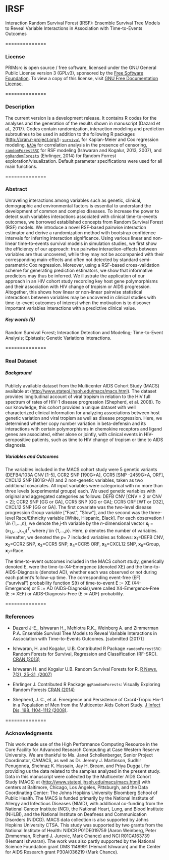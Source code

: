 # IRSF
Interaction Random Survival Forest (IRSF): Ensemble Survival Tree Models to Reveal Variable Interactions in Association with Time-to-Events Outcomes


==============
### License

PRIMsrc is open source / free software, licensed under the GNU General Public License version 3 (GPLv3), 
sponsored by the [Free Software Foundation](http://www.fsf.org/). To view a copy of this license, visit 
[GNU Free Documentation License](http://www.gnu.org/licenses/gpl-3.0.html).


==============
### Description
The current version is a development release. It contains R codes for the analyses and the generation of the results shown in manuscript (Dazard et al., 2017). Codes contain randomization, interaction modeling and prediction subroutines to be used in addition to the following R packages (http://cran.r-project.org/): [`survival`](https://CRAN.R-project.org/package=survival) for Kaplan-Meier and Cox regression modeling, [`NADA`](https://CRAN.R-project.org/package=NADA) for correlation analysis in the presence of censoring, [`randomForestSRC`](https://CRAN.R-project.org/package=randomForestSRC) for RSF modeling (Ishwaran and Kogalur, 2013, 2007), and [`ggRandomForests`](https://CRAN.R-project.org/package=ggRandomForests) (Ehrlinger, 2014) for Random Forrest exploration/visualization. Default parameter specifications were used for all main functions.

==============
### Abstract
Unraveling interactions among variables such as genetic, clinical, demographic and environmental factors is essential to understand the development of common and complex diseases. To increase the power to detect such variables interactions associated with clinical time-to-events outcomes, we borrowed established concepts from Random Survival Forest (RSF) models. We introduce a novel RSF-based pairwise interaction estimator and derive a randomization method with bootstrap confidence intervals for inferring interaction significance. Using various linear and non-linear time-to-events survival models in simulation studies, we first show the efficiency of our approach: true pairwise interaction-effects between variables are thus uncovered, while they may not be accompanied with their corresponding main-effects and often not detected by standard semi-parametric Cox regression. Moreover, using a RSF-based cross-validation scheme for generating prediction estimators, we show that informative predictors may thus be inferred. We illustrate the application of our approach in an HIV cohort study recording key host gene polymorphisms and their association with HIV change of tropism or AIDS progression. Altogether, this shows how linear or non-linear pairwise statistical interactions between variables may be uncovered in clinical studies with time-to-event outcomes of interest when the motivation is to discover important variables interactions with a predictive clinical value.

##### Key words (5)
Random Survival Forest; Interaction Detection and Modeling; Time-to-Event Analysis; Epistasis; Genetic Variations Interactions.


==============
### Real Dataset
##### Background
Publicly available dataset from the Multicenter AIDS Cohort Study (MACS) available at (http://www.statepi.jhsph.edu/macs/macs.html). The dataset provides longitudinal account of viral tropism in relation to the HIV full spectrum of rates of HIV-1 disease progression (Shepherd, et al. 2008). To our knowledge, this cohort provides a unique dataset with well characterized clinical information for analyzing associations between host genetic variation and viral tropism as well as disease progression. Here, we determined whether copy number variation in beta-defensin and its interactions with certain polymorphisms in chemokine receptors and ligand genes are associated, either alone or jointly, with clinical events in HIV-seropositive patients, such as time to HIV change of tropism or time to AIDS diagnosis.

##### Variables and Outcomes 
The variables included in the MACS cohort study were 5 genetic variants (DEFB4/103A CNV [1-5], CCR2 SNP [190G>A], CCR5 [SNP -2459G>A, ORF], CXCL12 SNP [801G>A]) and 2 non-genetic variables, taken as two additional covariates. All input variables were categorical with no more than three levels (experimental groups) each. We used genetic variables with original and aggregated categories as follows: DEFB CNV [CNV = 2 or CNV > 2]; CCR2 SNP [GG or GA], CCR5 SNP [GG or GA]; CCR5 ORF [WT or D32], CXCL12 SNP [GG or GA]. The first covariate was the two-level disease progression Group variable ["Fast", "Slow"], and the second was the three-level Race/Ethnicity variable [White, Hispanic, Black]. For each observation _i_ \in {1,...,_n_}, we denote the _j_-th variable by the _n_-dimensional vector **x**<sub>_j_</sub> = (x<sub>1,_j_</sub>,...,x<sub>_n_,_j_</sub>)<sup>_T_</sup>, where _j_ \in {1,...,_p_}. Here, _p_ denotes the number of variables. Hereafter, we denoted the _p_= 7 included variables as follows: **x**<sub>1</sub>=DEFB CNV, **x**<sub>2</sub>=CCR2 SNP, **x**<sub>3</sub>=CCR5 SNP, **x**<sub>4</sub>=CCR5 ORF, **x**<sub>5</sub>=CXCL12 SNP, **x**<sub>6</sub>=Group, **x**<sub>7</sub>=Race.

The time-to-event outcomes included in the MACS cohort study, generically denoted E, were the time-to-X4-Emergence (denoted XE) and the time-to-AIDS-Diagnosis (denoted AD), whether each was observed or not during each patient’s follow-up time. The corresponding event-free (EF) (“survival”) probability function S(t) of time-to-event E := XE (X4-Emergence) or E := AD (AIDS-Diagnosis),were called X4-Emergence-Free (E := XEF) or AIDS-Diagnosis-Free (E := ADF) probability.

==============
### References
- Dazard J-E., Ishwaran H., Mehlotra R.K., Weinberg A. and Zimmerman P.A. Ensemble Survival Tree Models to Reveal Variable Interactions in Association with Time-to-Events Outcomes. 
[submitted (2017)]

- Ishwaran, H. and Kogalur, U.B. Contributed R Package `randomForestSRC`: Random Forests for Survival, Regression and Classification (RF-SRC).
[CRAN (2013)](https://CRAN.R-project.org/package=randomForestSRC)

- Ishwaran H. and Kogalur U.B. Random Survival Forests for R. 
[R News, 7(2), 25-31, (2007)](https://pdfs.semanticscholar.org/951a/84f0176076fb6786fdf43320e8b27094dcfa.pdf)

- Ehrlinger J. Contributed R Package `ggRandomForests`: Visually Exploring Random Forests
[CRAN (2014)](https://CRAN.R-project.org/package=ggRandomForests)

- Shepherd, J. C., et al. Emergence and Persistence of Cxcr4-Tropic Hiv-1 in a Population of Men from the Multicenter Aids Cohort Study. [J Infect Dis, 198, 1104-1112 (2008)](https://www.ncbi.nlm.nih.gov/pubmed/18783316).


==============
### Acknowledgments
This work made use of the High Performance Computing Resource in the Core Facility for Advanced Research Computing at Case Western Reserve University. We are thankful to Ms. Janet Schollenberger, Senior Project Coordinator, CAMACS, as well as Dr. Jeremy J. Martinson, Sudhir Penugonda, Shehnaz K. Hussain, Jay H. Bream, and Priya Duggal, for providing us the data related to the samples analyzed in the present study. Data in this manuscript were collected by the Multicenter AIDS Cohort Study (MACS) at (http://www.statepi.jhsph.edu/macs/macs.html) with centers at Baltimore, Chicago, Los Angeles, Pittsburgh, and the Data Coordinating Center: The Johns Hopkins University Bloomberg School of Public Health. The MACS is funded primarily by the National Institute of Allergy and Infectious Diseases (NIAID), with additional co-funding from the National Cancer Institute (NCI), the National Heart, Lung, and Blood Institute (NHLBI), and the National Institute on Deafness and Communication Disorders (NIDCD). MACS data collection is also supported by Johns Hopkins University CTSA. This study was supported by two grants from the National Institute of Health: NIDCR P01DE019759 (Aaron Weinberg, Peter Zimmerman, Richard J. Jurevic, Mark Chance) and NCI R01CA163739 (Hemant Ishwaran). The work was also partly supported by the National Science Foundation grant DMS 1148991 (Hemant Ishwaran) and the Center for AIDS Research grant P30AI036219 (Mark Chance).
